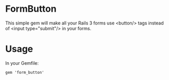 # FormButton

This simple gem will make all your Rails 3 forms use \<button/\> tags instead of \<input type="submit"/\> in your forms.

# Usage

In your Gemfile:

    gem 'form_button'
